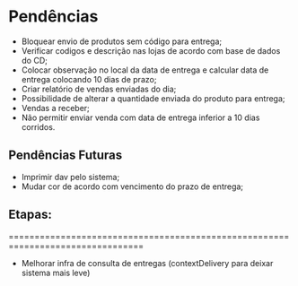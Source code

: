 # Pendências

* Bloquear envio de produtos sem código para entrega;
* Verificar codigos e descrição nas lojas de acordo com base de dados do CD;
* Colocar observação no local da data de entrega e calcular data de entrega colocando 10 dias de prazo;
* Criar relatório de vendas enviadas do dia;
* Possibilidade de alterar a quantidade enviada do produto para entrega;
* Vendas a receber;
* Não permitir enviar venda com data de entrega inferior a 10 dias corridos.

## Pendências Futuras
* Imprimir dav pelo sistema;
* Mudar cor de acordo com vencimento do prazo de entrega;

## Etapas:

================================================================================

- Melhorar infra de consulta de entregas (contextDelivery para deixar sistema mais leve)
